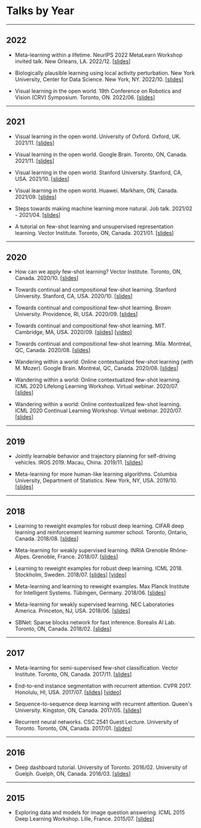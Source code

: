 <div class="ribbon">&nbsp;</div>

# Talks by Year

----------------------------------------------------------------------------

## 2022

* Meta-learning within a lifetime. NeurIPS 2022 MetaLearn Workshop invited talk. New Orleans, LA. 2022/12.
[[slides](https://drive.google.com/file/d/1gA968oKiO1ufAtX3ogGsQbqJVkW0ztry/view?usp=sharing)]

* Biologically plausible learning using local activity perturbation.
New York University, Center for Data Science. New York, NY. 2022/10.
[[slides](https://drive.google.com/file/d/1dR9eHXZPVBh6T_2R_eFZ1vU6fQt42yK-/view?usp=sharing)]

* Visual learning in the open world.
19th Conference on Robotics and Vision (CRV) Symposium. Toronto, ON. 2022/06.
[[slides](https://drive.google.com/file/d/1cWMBA3nsrwXCuCOCIf5PuYjPSXf25nVa/view?usp=sharing)]

----------------------------------------------------------------------------

## 2021

* Visual learning in the open world.
University of Oxford. Oxford, UK. 2021/11.
[[slides](https://drive.google.com/file/d/10_vWl_ETc_dNXFNcyt6Ft-4uvRyxaLAM/view?usp=sharing)]

* Visual learning in the open world.
Google Brain. Toronto, ON, Canada. 2021/11.
[[slides](https://drive.google.com/file/d/10AQdRPe6va2-FxCrPM3bhqKW3FMRvMHU/view?usp=sharing)]

* Visual learning in the open world.
Stanford University. Stanford, CA, USA. 2021/10.
[[slides](https://drive.google.com/file/d/10-WWd-GQ3Udf_IL_d6TIlq738tj_MKtt/view?usp=sharing)]

* Visual learning in the open world.
Huawei. Markham, ON, Canada. 2021/09.
[[slides](https://drive.google.com/file/d/1-tbhhaWudQ1f-CsYXuZp5cfN3HE5W0Gr/view?usp=sharing)]

* Steps towards making machine learning more natural.
Job talk. 2021/02 -  2021/04.
[[slides](https://drive.google.com/file/d/178bE_0I_ZdSaxm6OsoxEVNJ9d12XCECS/view?usp=sharing)]

* A tutorial on few-shot learning and unsupervised representation learning.
Vector Institute. Toronto, ON, Canada. 2021/01.
[[slides](https://drive.google.com/file/d/1T-pBg9otkmsJIU6aCaaSEnQ7Ty0Gvhj2/view?usp=sharing)]

----------------------------------------------------------------------------

## 2020

* How can we apply few-shot learning?
Vector Institute. Toronto, ON, Canada. 2020/10.
[[slides](https://drive.google.com/file/d/1ih28GXJmf18EpghEq716sIL0F4BkghJS/view?usp=sharing)]

* Towards continual and compositional few-shot learning.
Stanford University. Stanford, CA, USA. 2020/10.
[[slides](https://drive.google.com/file/d/1Y8jXp0wTlWqn9pBE97btRJX7FutQOqP1/view?usp=sharing)]

* Towards continual and compositional few-shot learning.
Brown University. Providence, RI, USA. 2020/09.
[[slides](https://drive.google.com/file/d/1GjiRkDnMol3PdoxLKb5q7Oy4rDMnC0kT/view?usp=sharing)]

* Towards continual and compositional few-shot learning.
MIT. Cambridge, MA, USA. 2020/09.
[[slides](https://drive.google.com/file/d/16GXux_cX6AahqQ2yLQIWtEP8AdpDKezA/view?usp=sharing)]
[[video](https://www.youtube.com/watch?v=PhKBAkINm40)]

* Towards continual and compositional few-shot learning.
Mila. Montréal, QC, Canada. 2020/08.
[[slides](https://drive.google.com/file/d/1LNXPTJEPhzK-wNPJrev-9EaButZrYRfr/view?usp=sharing)]

* Wandering within a world: Online contextualized few-shot learning (with M.
  Mozer).
Google Brain. Montréal, QC, Canada. 2020/08.
[[slides](https://drive.google.com/file/d/1a3ceBDpyMqs8oF9WzSLjAj8-RGALdu4h/view?usp=sharing)]

* Wandering within a world: Online contextualized few-shot learning.
ICML 2020 Lifelong Learning Workshop. Virtual webinar. 2020/07.
[[slides](https://drive.google.com/file/d/1SJusk2ILF-I3q3RGSU2nEz_6BYG6GY_Q/view?usp=sharing)]

* Wandering within a world: Online contextualized few-shot learning.
ICML 2020 Continual Learning Workshop. Virtual webinar. 2020/07.
[[slides](https://drive.google.com/file/d/1HhXSVx7pJsSp1LO7W880BqMZfFSo48od/view?usp=sharing)]

----------------------------------------------------------------------------

## 2019

* Jointly learnable behavior and trajectory planning for self-driving vehicles.
IROS 2019. Macau, China. 2019/11.
[[slides](https://drive.google.com/file/d/1QzrgV5uHaoEpEMUrbPrlHE_nERHfuNvT/view?usp=sharing)]

* Meta-learning for more human-like learning algorithms.
Columbia University, Department of Statistics. New York, NY, USA. 2019/10.
[[slides](https://drive.google.com/file/d/1S6HgdAMx8_QYz5hcSf4B7tj_ZzwDd1t_/view?usp=sharing)]

----------------------------------------------------------------------------

## 2018

* Learning to reweight examples for robust deep learning.
CIFAR deep learning and reinforcement learning summer school. Toronto, Ontario, Canada. 2018/08.
[[slides](https://drive.google.com/file/d/1jWGJHjpFwjMeHrAtx6vMJ2yg973_hx3t/view?usp=sharing)]

* Meta-learning for weakly supervised learning.
INRIA Grenoble Rhône-Alpes. Grenoble, France. 2018/07.
[[slides](https://drive.google.com/file/d/1ePaNOzThOL_F7B5SZPPNWpj2IkXcNdkE/view?usp=sharing)]

* Learning to reweight examples for robust deep learning. ICML 2018. Stockholm, Sweden. 2018/07.
[[slides](https://drive.google.com/file/d/1jWGJHjpFwjMeHrAtx6vMJ2yg973_hx3t/view?usp=sharing)]
[[video](https://vimeo.com/287808016)]

* Meta-learning and learning to reweight examples.
Max Planck Institute for Intelligent Systems. Tübingen, Germany. 2018/06.
[[slides](https://drive.google.com/file/d/1nUqYGh1QKv5eyXsEStBo4bf5pQRbhFsF/view?usp=sharing)]

* Meta-learning for weakly supervised learning.
NEC Laboratories America. Princeton, NJ, USA. 2018/06.
[[slides](https://drive.google.com/file/d/14_H34NgmQ6NN8XJkn_lwK_awrypUdQvv/view?usp=sharing)]

* SBNet: Sparse blocks network for fast inference.
Borealis AI Lab. Toronto, ON, Canada. 2018/02.
[[slides](https://docs.google.com/presentation/d/1mTo8Dv3BjQwh2lNerLnwQgsa4YTrDb-O8kkAN4lcCI4/edit?usp=sharing)]

----------------------------------------------------------------------------

## 2017

* Meta-learning for semi-supervised few-shot classification.
Vector Institute. Toronto, ON, Canada. 2017/11.
[[slides](https://docs.google.com/presentation/d/16im80t2tl1mJHyvTrgMmqqWbCvPBBCmALK4tbTJFq-o/edit?usp=sharing)]

* End-to-end instance segmentation with recurrent attention.
CVPR 2017. Honolulu, HI, USA. 2017/07.
[[slides](https://drive.google.com/file/d/1SgLf0Llf9dJWx9YAQAJccVffmhahP6V3/view?usp=sharing)]
[[video](https://www.youtube.com/watch?v=oHgUowLph7E)]

* Sequence-to-sequence deep learning with recurrent attention.
Queen's University. Kingston, ON, Canada. 2017/05.
[[slides](https://docs.google.com/presentation/d/1lAKvNL4RWk00Ad4aAInniAkiWxaEwJn7cLoCFVwQuMs/edit?usp=sharing)]

* Recurrent neural networks. CSC 2541 Guest Lecture.
University of Toronto. Toronto, ON, Canada. 2017/01.
[[slides](https://docs.google.com/presentation/d/1cTfhrPa5EFtRsbKXSKv4AAmAi9lZoe0vq0Yt4oZtElc/edit?usp=sharing)]

----------------------------------------------------------------------------

## 2016

* Deep dashboard tutorial. University of Toronto. 2016/02.
University of Guelph. Guelph, ON, Canada. 2016/03.
[[slides](https://docs.google.com/presentation/d/1hWINp0UY6aAINjgmWqHmYg_Qtt13DsHL8X6J6xGq1jc/edit?usp=sharing)]

----------------------------------------------------------------------------

## 2015

* Exploring data and models for image question answering.
ICML 2015 Deep Learning Workshop. Lille, France. 2015/07.
[[slides](https://docs.google.com/presentation/d/1jEtaqod5-QgHuK09pQv2U1HrkCxFHiRbBL7a-2C6dfw/edit?usp=sharing)]

<div class="ribbon"></div>

